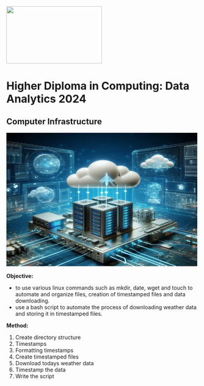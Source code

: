 
<img src="https://mjconroy.com/wp-content/uploads/2023/04/ATU-Logo.png" width="250" height="150"> 



# Higher Diploma in Computing: Data Analytics 2024
##  Computer Infrastructure 

<img src="https://raw.githubusercontent.com/ianmcloughlin/2425_computer_infrastructure/main/img/cloud.jpeg" width=500 height=350>

**Objective:**
-  to use various linux commands such as mkdir, date, wget and touch to automate and organize files, creation of timestamped files and data downloading. 
-  use a bash script to automate the process of downloading weather data and storing it in timestamped files. 

**Method:** 

  1. Create directory structure 
  2. Timestamps 
  3. Formatting timestamps 
  4. Create timestamped files 
  5. Download todays weather data 
  6. Timestamp the data 
  7. Write the script </p>
